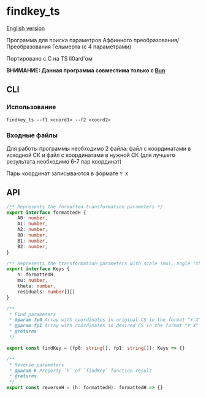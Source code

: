 # findkey_ts

[English version](README.md)

Программа для поиска параметров Аффинного преобразования/Преобразования Гельмерта (с 4 параметрами)

Портировано с C на TS li0ard'ом

**ВНИМАНИЕ: Данная программа совместима только с [Bun](https://bun.sh)**

## CLI

### Использование

```
findkey_ts --f1 <coord1> --f2 <coord2>
```

### Входные файлы

Для работы программы необходимо 2 файла: файл с координатами в исходной СК и файл с координатами в нужной СК (для лучшего результата необходимо 6-7 пар координат)

Пары координат записываются в формате `Y X`

## API

```ts
/** Represents the formatted transformation parameters */
export interface formattedH {
    A0: number,
    A1: number,
    A2: number,
    B0: number,
    B1: number,
    B2: number,
}

/** Represents the transformation parameters with scale (mu), angle (theta), and residuals */
export interface Keys {
    h: formattedH,
    mu: number,
    theta: number,
    residuals: number[][]
}

/**
 * Find parameters
 * @param fp0 Array with coordinates in original CS in the format "Y X"
 * @param fp1 Array with coordinates in desired CS in the format "Y X"
 * @returns 
 */

export const findKey = (fp0: string[], fp1: string[]): Keys => {}

/**
 * Reverse parameters
 * @param h Property `h` of `findKey` function result 
 * @returns 
 */
export const reverseH = (h: formattedH): formattedH => {}
```